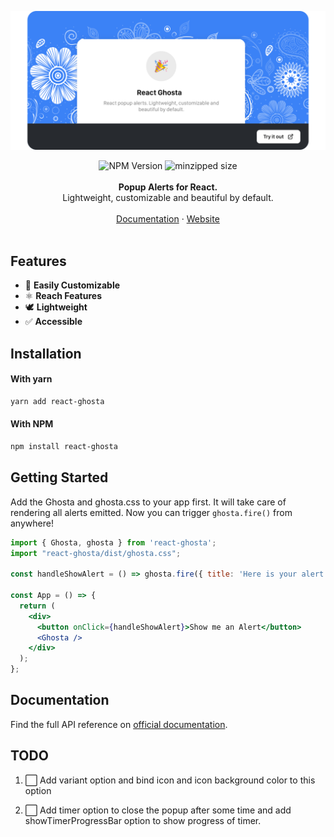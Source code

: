<p>
  <a href="https://react-ghosta.vercel.app" style="display:block;">
    <img alt="react-ghosta - Try it out" src="https://github.com/eleviven/react-ghosta-website/raw/main/static/img/ghosta-banner.svg"/>
  </a>
</p>

<div align="center">
  <img src="https://badgen.net/npm/v/react-ghosta" alt="NPM Version" />
  <img src="https://badgen.net/bundlephobia/minzip/react-ghosta" alt="minzipped size"/>
</div>

<br />
<div align="center"><strong>Popup Alerts for React.</strong></div>
<div align="center">Lightweight, customizable and beautiful by default.</div>
<br />

<div align="center">
<a href="https://react-ghosta.vercel.app/docs">Documentation</a> 
<span> · </span>
<a href="https://react-ghosta.vercel.app">Website</a> 
</div>

<br />

## Features

- 🔩 **Easily Customizable**
- ⚛️ **Reach Features**
- 🕊 **Lightweight**
- ✅ **Accessible**

## Installation

#### With yarn

```sh
yarn add react-ghosta
```

#### With NPM

```sh
npm install react-ghosta
```

## Getting Started

Add the Ghosta and ghosta.css to your app first. It will take care of rendering all alerts emitted. Now you can trigger `ghosta.fire()` from anywhere!

```jsx
import { Ghosta, ghosta } from 'react-ghosta';
import "react-ghosta/dist/ghosta.css";

const handleShowAlert = () => ghosta.fire({ title: 'Here is your alert.' });

const App = () => {
  return (
    <div>
      <button onClick={handleShowAlert}>Show me an Alert</button>
      <Ghosta />
    </div>
  );
};
```

## Documentation

Find the full API reference on [official documentation](https://react-ghosta.vercel.app/docs).

## TODO

1. ⬜️ Add variant option and bind icon and icon background color to this option

2. ⬜️ Add timer option to close the popup after some time and add showTimerProgressBar option to show progress of timer.